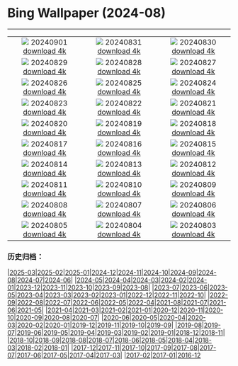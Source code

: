 # Bing Wallpaper (2024-08)
**************
| | | |
|:-:|:-:|:-:|
| ![](https://www.bing.com/th?id=OHR.ThamesLondon_FR-FR8520495131_1920x1080.jpg) 20240901 [download 4k](https://www.bing.com/th?id=OHR.ThamesLondon_FR-FR8520495131_UHD.jpg) | ![](https://www.bing.com/th?id=OHR.DjanetAlgeria_FR-FR8225562823_1920x1080.jpg) 20240831 [download 4k](https://www.bing.com/th?id=OHR.DjanetAlgeria_FR-FR8225562823_UHD.jpg) | ![](https://www.bing.com/th?id=OHR.WhaleSharkDay_FR-FR7922497271_1920x1080.jpg) 20240830 [download 4k](https://www.bing.com/th?id=OHR.WhaleSharkDay_FR-FR7922497271_UHD.jpg) |
| ![](https://www.bing.com/th?id=OHR.CastellfollitSpain_FR-FR5347167823_1920x1080.jpg) 20240829 [download 4k](https://www.bing.com/th?id=OHR.CastellfollitSpain_FR-FR5347167823_UHD.jpg) | ![](https://www.bing.com/th?id=OHR.PontNeuf_FR-FR7590326569_1920x1080.jpg) 20240828 [download 4k](https://www.bing.com/th?id=OHR.PontNeuf_FR-FR7590326569_UHD.jpg) | ![](https://www.bing.com/th?id=OHR.YoungCaiman_FR-FR4221031673_1920x1080.jpg) 20240827 [download 4k](https://www.bing.com/th?id=OHR.YoungCaiman_FR-FR4221031673_UHD.jpg) |
| ![](https://www.bing.com/th?id=OHR.PalmyraAtoll_FR-FR9486167153_1920x1080.jpg) 20240826 [download 4k](https://www.bing.com/th?id=OHR.PalmyraAtoll_FR-FR9486167153_UHD.jpg) | ![](https://www.bing.com/th?id=OHR.TrailMontBlanc_FR-FR5602937641_1920x1080.jpg) 20240825 [download 4k](https://www.bing.com/th?id=OHR.TrailMontBlanc_FR-FR5602937641_UHD.jpg) | ![](https://www.bing.com/th?id=OHR.KatahdinWoods_FR-FR8416030061_1920x1080.jpg) 20240824 [download 4k](https://www.bing.com/th?id=OHR.KatahdinWoods_FR-FR8416030061_UHD.jpg) |
| ![](https://www.bing.com/th?id=OHR.PrasatPhanom_FR-FR7783025478_1920x1080.jpg) 20240823 [download 4k](https://www.bing.com/th?id=OHR.PrasatPhanom_FR-FR7783025478_UHD.jpg) | ![](https://www.bing.com/th?id=OHR.OceanCityMD_FR-FR8531122070_1920x1080.jpg) 20240822 [download 4k](https://www.bing.com/th?id=OHR.OceanCityMD_FR-FR8531122070_UHD.jpg) | ![](https://www.bing.com/th?id=OHR.NazcaBooby_FR-FR8760221120_1920x1080.jpg) 20240821 [download 4k](https://www.bing.com/th?id=OHR.NazcaBooby_FR-FR8760221120_UHD.jpg) |
| ![](https://www.bing.com/th?id=OHR.TetonSunrise_FR-FR5273170982_1920x1080.jpg) 20240820 [download 4k](https://www.bing.com/th?id=OHR.TetonSunrise_FR-FR5273170982_UHD.jpg) | ![](https://www.bing.com/th?id=OHR.RegataSanGines_FR-FR9512852239_1920x1080.jpg) 20240819 [download 4k](https://www.bing.com/th?id=OHR.RegataSanGines_FR-FR9512852239_UHD.jpg) | ![](https://www.bing.com/th?id=OHR.HuntingtonBeach_FR-FR9728078384_1920x1080.jpg) 20240818 [download 4k](https://www.bing.com/th?id=OHR.HuntingtonBeach_FR-FR9728078384_UHD.jpg) |
| ![](https://www.bing.com/th?id=OHR.AlfanzinaLighthouse_FR-FR9974749595_1920x1080.jpg) 20240817 [download 4k](https://www.bing.com/th?id=OHR.AlfanzinaLighthouse_FR-FR9974749595_UHD.jpg) | ![](https://www.bing.com/th?id=OHR.ButterflyFlower_FR-FR4834672236_1920x1080.jpg) 20240816 [download 4k](https://www.bing.com/th?id=OHR.ButterflyFlower_FR-FR4834672236_UHD.jpg) | ![](https://www.bing.com/th?id=OHR.HangCave_FR-FR1926415619_1920x1080.jpg) 20240815 [download 4k](https://www.bing.com/th?id=OHR.HangCave_FR-FR1926415619_UHD.jpg) |
| ![](https://www.bing.com/th?id=OHR.WatarrkaLizard_FR-FR2192982199_1920x1080.jpg) 20240814 [download 4k](https://www.bing.com/th?id=OHR.WatarrkaLizard_FR-FR2192982199_UHD.jpg) | ![](https://www.bing.com/th?id=OHR.LorientCelticFestival_FR-FR2950316084_1920x1080.jpg) 20240813 [download 4k](https://www.bing.com/th?id=OHR.LorientCelticFestival_FR-FR2950316084_UHD.jpg) | ![](https://www.bing.com/th?id=OHR.ElephantsAmboseli_FR-FR7826915061_1920x1080.jpg) 20240812 [download 4k](https://www.bing.com/th?id=OHR.ElephantsAmboseli_FR-FR7826915061_UHD.jpg) |
| ![](https://www.bing.com/th?id=OHR.TofinoVancouver_FR-FR7602637860_1920x1080.jpg) 20240811 [download 4k](https://www.bing.com/th?id=OHR.TofinoVancouver_FR-FR7602637860_UHD.jpg) | ![](https://www.bing.com/th?id=OHR.JoshuaTreeNP_FR-FR7411748387_1920x1080.jpg) 20240810 [download 4k](https://www.bing.com/th?id=OHR.JoshuaTreeNP_FR-FR7411748387_UHD.jpg) | ![](https://www.bing.com/th?id=OHR.IncaRuinPeru_FR-FR7059028916_1920x1080.jpg) 20240809 [download 4k](https://www.bing.com/th?id=OHR.IncaRuinPeru_FR-FR7059028916_UHD.jpg) |
| ![](https://www.bing.com/th?id=OHR.SpottedOwlet_FR-FR4852852540_1920x1080.jpg) 20240808 [download 4k](https://www.bing.com/th?id=OHR.SpottedOwlet_FR-FR4852852540_UHD.jpg) | ![](https://www.bing.com/th?id=OHR.MichiganLighthouse_FR-FR4479492551_1920x1080.jpg) 20240807 [download 4k](https://www.bing.com/th?id=OHR.MichiganLighthouse_FR-FR4479492551_UHD.jpg) | ![](https://www.bing.com/th?id=OHR.MolokiniHawaii_FR-FR4322144539_1920x1080.jpg) 20240806 [download 4k](https://www.bing.com/th?id=OHR.MolokiniHawaii_FR-FR4322144539_UHD.jpg) |
| ![](https://www.bing.com/th?id=OHR.HertfordshireLavender_FR-FR4107363569_1920x1080.jpg) 20240805 [download 4k](https://www.bing.com/th?id=OHR.HertfordshireLavender_FR-FR4107363569_UHD.jpg) | ![](https://www.bing.com/th?id=OHR.GimignanoTuscany_FR-FR0891435828_1920x1080.jpg) 20240804 [download 4k](https://www.bing.com/th?id=OHR.GimignanoTuscany_FR-FR0891435828_UHD.jpg) | ![](https://www.bing.com/th?id=OHR.SummerDeer_FR-FR3909354454_1920x1080.jpg) 20240803 [download 4k](https://www.bing.com/th?id=OHR.SummerDeer_FR-FR3909354454_UHD.jpg) |

### 历史归档：

|[2025-03](/../2025-03/2025-03.md)|[2025-02](/../2025-02/2025-02.md)|[2025-01](/../2025-01/2025-01.md)|[2024-12](/../2024-12/2024-12.md)|[2024-11](/../2024-11/2024-11.md)|[2024-10](/../2024-10/2024-10.md)|[2024-09](/../2024-09/2024-09.md)|[2024-08](/2024-08.md)|[2024-07](/../2024-07/2024-07.md)|[2024-06](/../2024-06/2024-06.md)|
|[2024-05](/../2024-05/2024-05.md)|[2024-04](/../2024-04/2024-04.md)|[2024-03](/../2024-03/2024-03.md)|[2024-02](/../2024-02/2024-02.md)|[2024-01](/../2024-01/2024-01.md)|[2023-12](/../2023-12/2023-12.md)|[2023-11](/../2023-11/2023-11.md)|[2023-10](/../2023-10/2023-10.md)|[2023-09](/../2023-09/2023-09.md)|[2023-08](/../2023-08/2023-08.md)|
|[2023-07](/../2023-07/2023-07.md)|[2023-06](/../2023-06/2023-06.md)|[2023-05](/../2023-05/2023-05.md)|[2023-04](/../2023-04/2023-04.md)|[2023-03](/../2023-03/2023-03.md)|[2023-02](/../2023-02/2023-02.md)|[2023-01](/../2023-01/2023-01.md)|[2022-12](/../2022-12/2022-12.md)|[2022-11](/../2022-11/2022-11.md)|[2022-10](/../2022-10/2022-10.md)|
|[2022-09](/../2022-09/2022-09.md)|[2022-08](/../2022-08/2022-08.md)|[2022-07](/../2022-07/2022-07.md)|[2022-06](/../2022-06/2022-06.md)|[2022-05](/../2022-05/2022-05.md)|[2022-04](/../2022-04/2022-04.md)|[2021-08](/../2021-08/2021-08.md)|[2021-07](/../2021-07/2021-07.md)|[2021-06](/../2021-06/2021-06.md)|[2021-05](/../2021-05/2021-05.md)|
|[2021-04](/../2021-04/2021-04.md)|[2021-03](/../2021-03/2021-03.md)|[2021-02](/../2021-02/2021-02.md)|[2021-01](/../2021-01/2021-01.md)|[2020-12](/../2020-12/2020-12.md)|[2020-11](/../2020-11/2020-11.md)|[2020-10](/../2020-10/2020-10.md)|[2020-09](/../2020-09/2020-09.md)|[2020-08](/../2020-08/2020-08.md)|[2020-07](/../2020-07/2020-07.md)|
|[2020-06](/../2020-06/2020-06.md)|[2020-05](/../2020-05/2020-05.md)|[2020-04](/../2020-04/2020-04.md)|[2020-03](/../2020-03/2020-03.md)|[2020-02](/../2020-02/2020-02.md)|[2020-01](/../2020-01/2020-01.md)|[2019-12](/../2019-12/2019-12.md)|[2019-11](/../2019-11/2019-11.md)|[2019-10](/../2019-10/2019-10.md)|[2019-09](/../2019-09/2019-09.md)|
|[2019-08](/../2019-08/2019-08.md)|[2019-07](/../2019-07/2019-07.md)|[2019-06](/../2019-06/2019-06.md)|[2019-05](/../2019-05/2019-05.md)|[2019-04](/../2019-04/2019-04.md)|[2019-03](/../2019-03/2019-03.md)|[2019-02](/../2019-02/2019-02.md)|[2019-01](/../2019-01/2019-01.md)|[2018-12](/../2018-12/2018-12.md)|[2018-11](/../2018-11/2018-11.md)|
|[2018-10](/../2018-10/2018-10.md)|[2018-09](/../2018-09/2018-09.md)|[2018-08](/../2018-08/2018-08.md)|[2018-07](/../2018-07/2018-07.md)|[2018-06](/../2018-06/2018-06.md)|[2018-05](/../2018-05/2018-05.md)|[2018-04](/../2018-04/2018-04.md)|[2018-03](/../2018-03/2018-03.md)|[2018-02](/../2018-02/2018-02.md)|[2018-01](/../2018-01/2018-01.md)|
|[2017-12](/../2017-12/2017-12.md)|[2017-11](/../2017-11/2017-11.md)|[2017-10](/../2017-10/2017-10.md)|[2017-09](/../2017-09/2017-09.md)|[2017-08](/../2017-08/2017-08.md)|[2017-07](/../2017-07/2017-07.md)|[2017-06](/../2017-06/2017-06.md)|[2017-05](/../2017-05/2017-05.md)|[2017-04](/../2017-04/2017-04.md)|[2017-03](/../2017-03/2017-03.md)|
|[2017-02](/../2017-02/2017-02.md)|[2017-01](/../2017-01/2017-01.md)|[2016-12](/../2016-12/2016-12.md)